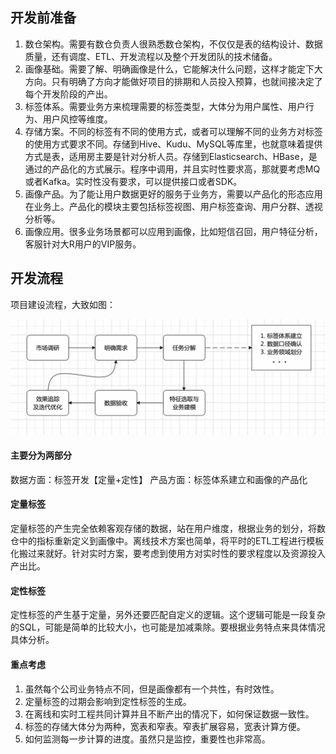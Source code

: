 ## 开发前准备
1. 数仓架构。需要有数仓负责人很熟悉数仓架构，不仅仅是表的结构设计、数据质量，还有调度、ETL、开发流程以及整个开发团队的技术储备。
2. 画像基础。需要了解、明确画像是什么，它能解决什么问题，这样才能定下大方向。只有明确了方向才能做好项目的排期和人员投入预算，也就间接决定了每个开发阶段的产出。
3. 标签体系。需要业务方来梳理需要的标签类型，大体分为用户属性、用户行为、用户风控等维度。
4. 存储方案。不同的标签有不同的使用方式，或者可以理解不同的业务方对标签的使用方式要求不同。存储到Hive、Kudu、MySQL等库里，也就意味着提供方式是表，适用房主要是针对分析人员。存储到Elasticsearch、HBase，是通过的产品化的方式展示。程序中调用，并且实时性要求高，那就要考虑MQ或者Kafka。实时性没有要求，可以提供接口或者SDK。
5. 画像产品。为了能让用户数据更好的服务于业务方，需要以产品化的形态应用在业务上。产品化的模块主要包括标签视图、用户标签查询、用户分群、透视分析等。
6. 画像应用。很多业务场景都可以应用到画像，比如短信召回，用户特征分析，客服针对大R用户的VIP服务。

## 开发流程
项目建设流程，大致如图：

![建设流程](../img/画像开发流程.png)

#### 主要分为两部分
数据方面：标签开发【定量+定性】
产品方面：标签体系建立和画像的产品化

#### 定量标签
定量标签的产生完全依赖客观存储的数据，站在用户维度，根据业务的划分，将数仓中的指标重新定义到画像中。离线技术方案也简单，将平时的ETL工程进行模板化搬过来就好。针对实时方案，要考虑到使用方对实时性的要求程度以及资源投入产出比。

#### 定性标签
定性标签的产生基于定量，另外还要匹配自定义的逻辑。这个逻辑可能是一段复杂的SQL，可能是简单的比较大小，也可能是加减乘除。要根据业务特点来具体情况具体分析。

#### 重点考虑
1. 虽然每个公司业务特点不同，但是画像都有一个共性，有时效性。
2. 定量标签的过期会影响到定性标签的生成。
3. 在离线和实时工程共同计算并且不断产出的情况下，如何保证数据一致性。
4. 标签的存储大体分为两种，宽表和窄表。窄表扩展容易，宽表计算方便。
5. 如何监测每一步计算的进度。虽然只是监控，重要性也非常高。